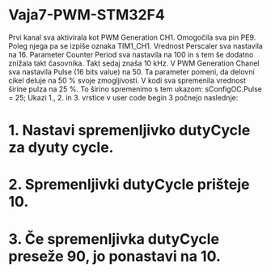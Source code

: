 # Vaja7-PWM-STM32F4
Prvi kanal sva aktivirala kot PWM Generation CH1. Omogočila sva pin PE9. Poleg njega pa se izpiše oznaka TIM1_CH1.
Vrednost Perscaler sva nastavila na 16.
Parameter Counter Period sva nastavila na 100 in s tem še dodatno znižala takt časovnika. Takt sedaj znaša 10 kHz.
V PWM Generation Chanel sva nastavila Pulse (16 bits value) na 50. Ta parameter pomeni, da delovni cikel deluje na 50 % svoje zmogljivosti.
V kodi sva spremenila vrednost širine pulza na 25 %. To širino spremenimo s tem ukazom: sConfigOC.Pulse = 25; 
Ukazi 1., 2. in 3. vrstice v user code begin 3 počnejo naslednje:
# 1.	Nastavi spremenljivko dutyCycle za dyuty cycle.
# 2.	Spremenljivki dutyCycle prišteje 10.
# 3.	Če spremenljivka dutyCycle preseže 90, jo ponastavi na 10.
